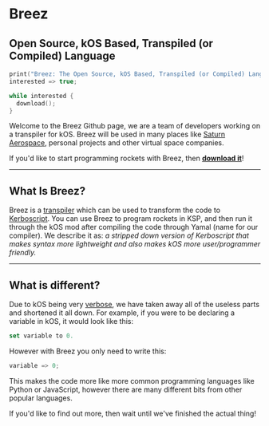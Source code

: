 # Breez 

## Open Source, kOS Based, Transpiled (or Compiled) Language

```c++
print("Breez: The Open Source, kOS Based, Transpiled (or Compiled) Language. For Kerbal Space Nerds");
interested => true;

while interested {
  download();
}
```

Welcome to the Breez Github page, we are a team of developers working on a transpiler for kOS. 
Breez will be used in many places like [Saturn Aerospace](https://www.youtube.com/c/SaturnAerospaceKSP), personal projects and other virtual space companies.

If you'd like to start programming rockets with Breez, then [**download it**](Installation.md)!

***
## What Is Breez?

Breez is a [transpiler](https://medium.com/madfish-solutions/what-is-a-transpiler-47beac592848) which can be used to transform the code to [Kerboscript](http://ksp-kos.github.io/KOS_DOC).
You can use Breez to program rockets in KSP, and then run it through the kOS mod after compiling the code through Yamal (name for our compiler).
 We describe it as: *a stripped down version of Kerboscript that makes syntax more lightweight and also makes kOS more user/programmer friendly.*

***
## What is different?
Due to kOS being very [verbose](https://www.bing.com/search?q=verbose+meaning&cvid=7604b27f4fa7431c90ec9d1e17405cb4&pglt=171&FORM=ANNTA1&PC=U531), we have taken away all of the
useless parts and shortened it all down. 
For example, if you were to be declaring a variable in kOS, it would look like this:

```javascript
set variable to 0.
```

However with Breez you only need to write this:

```c++
variable => 0;
```

This makes the code more like more common programming languages like Python or JavaScript, however there are many different bits from other popular languages.

If you'd like to find out more, then wait until we've finished the actual thing!
